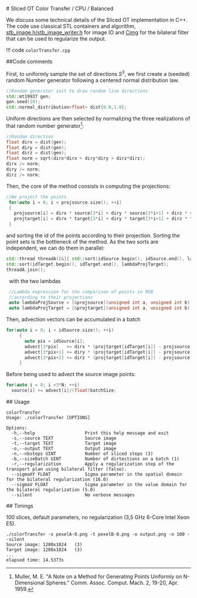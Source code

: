 # Sliced OT Color Transfer / CPU / Balanced


We discuss some technical details of the Sliced OT implementation in C++. The code use classical STL containers and algorithm,  [stb_image.h/stb_image_writer.h](https://github.com/nothings/stb) for image IO and [Cimg](http://cimg.eu) for the bilateral filter that can be used to regularize the output.

!!! code
    `colorTransfer.cpp`

##Code comments

First, to uniformly sample the set of directions $S^3$, we first create a (seeded) random Number generator following a centered normal distribution law.

``` c++
//Random generator init to draw random line directions
std::mt19937 gen;
gen.seed(10);
std::normal_distribution<float> dist{0.0,1.0};
```


Uniform directions are then selected by normalizing the three realizations of that random number generator[^muller]:



``` c++
//Random direction
float dirx = dist(gen);
float diry = dist(gen);
float dirz = dist(gen);
float norm = sqrt(dirx*dirx + diry*diry + dirz*dirz);
dirx /= norm;
diry /= norm;
dirz /= norm;
```

Then, the core of the method consists in computing the projections:

``` c++
//We project the points
 for(auto i = 0; i < projsource.size(); ++i)
 {
   projsource[i] = dirx * source[3*i] + diry * source[3*i+1] + dirz * source[3*i+2];
   projtarget[i] = dirx * target[3*i] + diry * target[3*i+1] + dirz * target[3*i+2];
 }
```

and sorting the id of the points according to their projection. Sorting the point sets is
the bottleneck of the method. As the two sorts are independent, we can do them in parallel:

``` c++
std::thread threadA([&]{ std::sort(idSource.begin(), idSource.end(), lambdaProjSource); });
std::sort(idTarget.begin(), idTarget.end(), lambdaProjTarget);
threadA.join();
```
 
with the two lambdas

``` c++
 //Lambda expression for the comparison of points in RGB
 //according to their projections
 auto lambdaProjSource = [&projsource](unsigned int a, unsigned int b) {return projsource[a] < projsource[b]; };
 auto lambdaProjTarget = [&projtarget](unsigned int a, unsigned int b) {return projtarget[a] < projtarget[b]; };
```

Then, advection vectors can be accumulated in a batch

``` c++
for(auto i = 0; i < idSource.size(); ++i)
     {
       auto pix = idSource[i];
       advect[3*pix]   += dirx * (projtarget[idTarget[i]] - projsource[idSource[i]]);
       advect[3*pix+1] += diry * (projtarget[idTarget[i]] - projsource[idSource[i]]);
       advect[3*pix+2] += dirz * (projtarget[idTarget[i]] - projsource[idSource[i]]);
     }
```

Before being used to advect the source image points:


``` c++
for(auto i = 0; i <3*N; ++i)
  source[i] += advect[i]/(float)batchSize;
```

## Usage

```
colorTransfer
Usage: ./colorTransfer [OPTIONS]

Options:
  -h,--help                   Print this help message and exit
  -s,--source TEXT            Source image
  -t,--target TEXT            Target image
  -o,--output TEXT            Output image
  -n,--nbsteps UINT           Number of sliced steps (3)
  -b,--sizeBatch UINT         Number of dirtections on a batch (1)
  -r,--regularization         Apply a regularization step of the transport plan using bilateral filter (false).
  --sigmaXY FLOAT             Sigma parameter in the spatial domain for the bilateral regularization (16.0)
  --sigmaV FLOAT              Sigma parameter in the value domain for the bilateral regularization (5.0)
  --silent                    No verbose messages
```

## Timings

100 slices, default parameters, no regularization (3,5 GHz 6-Core Intel Xeon E5).

```
./colorTransfer -s pexelA-0.png -t pexelB-0.png -o output.png -n 100 --silent
Source image: 1280x1024   (3)
Target image: 1280x1024   (3)
...
elapsed time: 14.5373s
```


[^muller]: Muller, M. E. "A Note on a Method for Generating Points Uniformly on N-Dimensional Spheres." Comm. Assoc. Comput. Mach. 2, 19-20, Apr. 1959.

